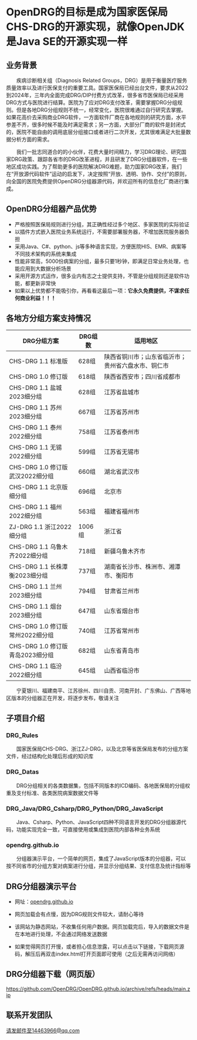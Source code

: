 # OpenDRG的目标是成为国家医保局CHS-DRG的开源实现，就像OpenJDK是Java SE的开源实现一样

## 业务背景

&emsp;&emsp;疾病诊断相关组（Diagnosis Related Groups，DRG）是用于衡量医疗服务质量效率以及进行医保支付的重要工具。国家医保局已经出台文件，要求从2022到2024年，三年内全面完成DRG/DIP付费方式改革，很多省市医保局已经采用DRG方式与医院进行结算。医院为了应对DRG支付改革，需要掌握DRG分组规则。但是各地DRG分组规则不统一，经常变化，医院很难通过自行研究去掌握。如果花高价去采购商业DRG软件，一方面软件厂商在各地规则的研究方面，水平参差不齐，很多时候不能及时满足需求；另一方面，大部分厂商的软件是封闭式的，医院不能自由的调用底层分组接口或者进行二次开发，尤其很难满足大批量数据分析方面的需求。

&emsp;&emsp;我们一批志同道合的的小伙伴，花费大量时间精力，学习DRG理论、研究国家DRG政策、跟踪各省市的DRG改革进程，并且研发了DRG分组器软件，在一些地区成功实践。为了帮助更多的医院解决DRG难题，助力国家DRG改革，我们在“开放源代码软件”运动的启发下，决定按照“开放、透明、协作、交付”的原则，向全国的医院免费提供OpenDRG分组器源代码，并欢迎所有的信息化厂商进行集成。

## OpenDRG分组器产品优势
* 严格按照医保局规则进行分组，其正确性经过多个地区、多家医院的实际验证
* 以插件方式嵌入医院业务系统运行，不需要部署服务器，不增加医院服务器负担
* 采用Java、C#、python、js等多种语言实现，方便医院HIS、EMR、病案等不同技术架构的系统来集成
* 性能非常高，5000份病案的分组，最多只要1秒钟，即满足日常业务处理，也能应用到大数据分析场景
* 采用开源方式运作，很多业内有志之士提供支持，不管是分组规则还是软件功能，都更新非常快
* 如果以上优势都不能吸引你，再看看这最后一项：**它永久免费提供，不谋求任何商业利益！！！**

## 各地方分组方案支持情况
|DRG分组方案|DRG组数|适用地区|
|-|-|-|
|CHS-DRG 1.1 标准版|628组| 陕西省铜川市；山东省临沂市；贵州省六盘水市、铜仁市|
|CHS-DRG 1.0 修订版|618组| 陕西省西安市；四川省成都市|
|CHS-DRG 1.1 盐城2023细分组|628组| 江苏省盐城市|
|CHS-DRG 1.1 苏州2023细分组|667组| 江苏省苏州市|
|CHS-DRG 1.1 泰州2022细分组|758组| 江苏省泰州市|
|CHS-DRG 1.1 无锡2022细分组|599组| 江苏省无锡市|
|CHS-DRG 1.0 修订版 武汉2022细分组|660组| 湖北省武汉市|
|CHS-DRG 1.1 北京版细分组|696组| 北京市|
|CHS-DRG 1.1 福州2022细分组|563组| 福建省福州市|
|ZJ-DRG 1.1 浙江2022细分组|1006组| 浙江省|
|CHS-DRG 1.1 乌鲁木齐2022细分组|718组| 新疆乌鲁木齐市|
|CHS-DRG 1.1 长株潭衡2023细分组|737组| 湖南省长沙市、株洲市、湘潭市、衡阳市|
|CHS-DRG 1.1 兰州2023细分组|794组| 甘肃省兰州市|
|CHS-DRG 1.1 烟台2023细分组|647组| 山东省烟台市|
|CHS-DRG 1.0 修订版 常州2022细分组|740组| 江苏省常州市|
|CHS-DRG 1.0 修订版 青岛2023细分组|682组| 山东省青岛市|
|CHS-DRG 1.1 临汾2022细分组|645组| 山西省临汾市|

&emsp;&emsp;宁夏银川、福建南平、江苏徐州、四川自贡、河南开封、广东佛山、广西等地区版本的分组器正在开发，将逐步发布，敬请关注

## 子项目介绍
### DRG_Rules
&emsp;&emsp;国家医保局CHS-DRG、浙江ZJ-DRG，以及北京等省医保局发布的分组方案文件，经过结构化处理后形成的知识库
### DRG_Datas
&emsp;&emsp;DRG分组相关的各类数据集，包括不同版本的ICD编码、各地医保局的分组权重及支付标准、各类医院病案数据文件等
### DRG_Java/DRG_Csharp/DRG_Python/DRG_JavaScript
&emsp;&emsp;Java、Csharp、Python、JavaScript四种不同语言开发的DRG分组器源代码，功能实现完全一致，可直接使用或集成到医院内部各种业务系统
### opendrg.github.io
&emsp;&emsp;分组器演示平台，一个简单的网页，集成了JavaScript版本的分组器，可以按不同省市的分组方案对病案进行分组，并显示分组结果、支付信息及统计指标等

## DRG分组器演示平台 
* 网址：[opendrg.github.io](https://opendrg.github.io/)

* 网页加载会有点慢，因为DRG规则文件较大，请耐心等待

* 该网站为静态网站，不收集任何用户数据。网页加载完后，导入的数据文件是在本地进行处理，不会通过网络发送数据

* 如果觉得网页打开慢，或者担心信息泄露，可以点击以下链接，下载网页源码，解压后再双击index.html打开页面即可使用（之后无需再访问网络）

## DRG分组器下载（网页版）
https://github.com/OpenDRG/OpenDRG.github.io/archive/refs/heads/main.zip

## 联系开发团队
请发邮件至14463966@qq.com

